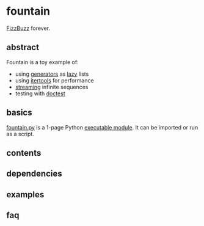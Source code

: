 # fountain

[FizzBuzz]() forever.

## abstract

Fountain is a toy example of:

- using [generators]() as [lazy]() lists
- using [itertools]() for performance
- [streaming]() infinite sequences
- testing with [doctest]()

## basics

[fountain.py](src/fountain.py) is a 1-page Python [executable module]().
It can be imported or run as a script.

## contents

## dependencies

## examples

## faq
